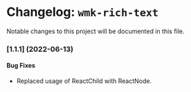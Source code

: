 # Changelog: `wmk-rich-text`

Notable changes to this project will be documented in this file.

### [1.1.1] (2022-06-13)

#### Bug Fixes

- Replaced usage of ReactChild with ReactNode.


